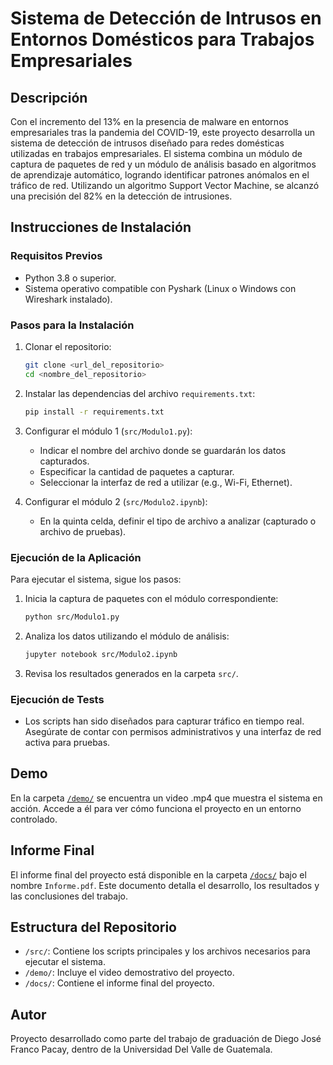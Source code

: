 # Sistema de Detección de Intrusos en Entornos Domésticos para Trabajos Empresariales

## Descripción
Con el incremento del 13% en la presencia de malware en entornos empresariales tras la pandemia del COVID-19, este proyecto desarrolla un sistema de detección de intrusos diseñado para redes domésticas utilizadas en trabajos empresariales. El sistema combina un módulo de captura de paquetes de red y un módulo de análisis basado en algoritmos de aprendizaje automático, logrando identificar patrones anómalos en el tráfico de red. Utilizando un algoritmo Support Vector Machine, se alcanzó una precisión del 82% en la detección de intrusiones.

## Instrucciones de Instalación

### Requisitos Previos
- Python 3.8 o superior.
- Sistema operativo compatible con Pyshark (Linux o Windows con Wireshark instalado).

### Pasos para la Instalación
1. Clonar el repositorio:
   ```bash
   git clone <url_del_repositorio>
   cd <nombre_del_repositorio>
   ```
2. Instalar las dependencias del archivo `requirements.txt`:
   ```bash
   pip install -r requirements.txt
   ```
3. Configurar el módulo 1 (`src/Modulo1.py`):
   - Indicar el nombre del archivo donde se guardarán los datos capturados.
   - Especificar la cantidad de paquetes a capturar.
   - Seleccionar la interfaz de red a utilizar (e.g., Wi-Fi, Ethernet).

4. Configurar el módulo 2 (`src/Modulo2.ipynb`):
   - En la quinta celda, definir el tipo de archivo a analizar (capturado o archivo de pruebas).

### Ejecución de la Aplicación
Para ejecutar el sistema, sigue los pasos:
1. Inicia la captura de paquetes con el módulo correspondiente:
   ```bash
   python src/Modulo1.py
   ```
2. Analiza los datos utilizando el módulo de análisis:
   ```bash
   jupyter notebook src/Modulo2.ipynb
   ```
3. Revisa los resultados generados en la carpeta `src/`.

### Ejecución de Tests
- Los scripts han sido diseñados para capturar tráfico en tiempo real. Asegúrate de contar con permisos administrativos y una interfaz de red activa para pruebas.

## Demo
En la carpeta [`/demo/`](./demo/) se encuentra un video .mp4 que muestra el sistema en acción. Accede a él para ver cómo funciona el proyecto en un entorno controlado.

## Informe Final
El informe final del proyecto está disponible en la carpeta [`/docs/`](./docs/) bajo el nombre `Informe.pdf`. Este documento detalla el desarrollo, los resultados y las conclusiones del trabajo.

## Estructura del Repositorio
- `/src/`: Contiene los scripts principales y los archivos necesarios para ejecutar el sistema.
- `/demo/`: Incluye el video demostrativo del proyecto.
- `/docs/`: Contiene el informe final del proyecto.

## Autor
Proyecto desarrollado como parte del trabajo de graduación de Diego José Franco Pacay, dentro de la Universidad Del Valle de Guatemala.